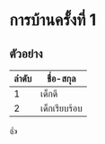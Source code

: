 # การบ้านครั้งที่ 1


## ตัวอย่าง

ลำดับ    |    ชื่อ-สกุล
------  | ----------
1       |      เด็กดี
2       |      เด็กเรียบร้อบ

:+1:
